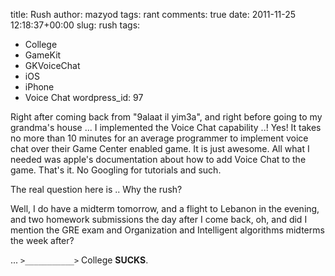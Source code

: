 title: Rush
author: mazyod
tags: rant
comments: true
date: 2011-11-25 12:18:37+00:00
slug: rush
tags:
- College
- GameKit
- GKVoiceChat
- iOS
- iPhone
- Voice Chat
wordpress_id: 97

Right after coming back from "9alaat il yim3a", and right before going to my grandma's house ... I implemented the Voice Chat capability ..! Yes! It takes no more than 10 minutes for an average programmer to implement voice chat over their Game Center enabled game. It is just awesome. All what I needed was apple's documentation about how to add Voice Chat to the game. That's it. No Googling for tutorials and such.

The real question here is .. Why the rush?

Well, I do have a midterm tomorrow, and a flight to Lebanon in the evening, and two homework submissions the day after I come back, oh, and did I mention the GRE exam and Organization and Intelligent algorithms midterms the week after?

... `>___________>` College **SUCKS**.
